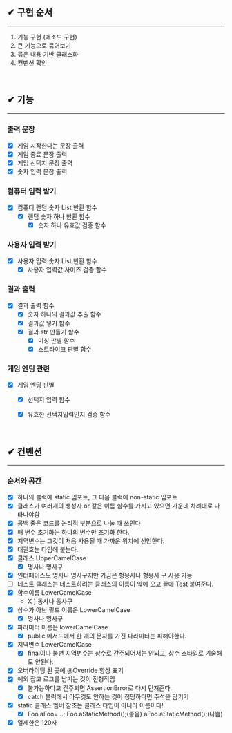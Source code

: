 ## ✔ 구현 순서

---

1. 기능 구현 (메소드 구현)
2. 큰 기능으로 묶어보기
3. 묶은 내용 기반 클래스화
4. 컨벤션 확인

<br>

## ✔ 기능

---

### 출력 문장
- [X] 게임 시작한다는 문장 출력
- [X] 게임 종료 문장 출력
- [X] 게임 선택지 문장 출력
- [X] 숫자 입력 문장 출력

### 컴퓨터 입력 받기
- [X] 컴퓨터 랜덤 숫자 List 반환 함수
  - [X] 랜덤 숫자 하나 반환 함수
    - [X] 숫자 하나 유효값 검증 함수

### 사용자 입력 받기
- [X] 사용자 입력 숫자 List 반환 함수
  - [X] 사용자 입력값 사이즈 검증 함수

### 결과 출력
- [X] 결과 출력 함수
  - [X] 숫자 하나의 결과값 추출 함수
  - [X] 결과값 넣기 함수
  - [X] 결과 str 만들기 함수
    - [X] 미싱 판별 함수
    - [X] 스트라이크 판별 함수

### 게임 엔딩 관련
- [X] 게임 엔딩 판별
  - [X] 선택지 입력 함수
  - [X] 유효한 선택지입력인지 검증 함수


<br>


## ✔ 컨벤션

---

### 순서와 공간
- [X] 하나의 블럭에 static 임포트, 그 다음 블럭에 non-static 임포트
- [X] 클래스가 여러개의 생성자 or 같은 이름 함수를 가지고 있으면 가운데 차례대로 나타나야함
- [X] 공백 줄은 코드를 논리적 부분으로 나눌 때 쓰인다
- [X] 매 변수 초기화는 하나의 변수만 초기화 한다.
- [X] 지역변수는 그것이 처음 사용될 때 가까운 위치에 선언한다.
- [X] 대괄호는 타입에 붙는다. 
- [X] 클래스 UpperCamelCase
  - [X] 명사나 명사구
- [X] 인터페이스도 명사나 명사구지만 가끔은 형용사나 형용사 구 사용 가능
- [ ] 테스트 클래스는 테스트하려는 클래스의 이름이 앞에 오고 끝에 Test 붙여준다.
- [X] 함수이름 LowerCamelCase
  - X ] 동사나 동사구
- [X] 상수가 아닌 필드 이름은 LowerCamelCase
  - [X] 명사나 명사구 
- [X] 파라미터 이름은 lowerCamelCase
  - [X] public 메서드에서 한 개의 문자를 가진 파라미터는 피해야한다.
- [X] 지역변수 LowerCamelCase
  - [X] final이나 불변 지역변수는 상수로 간주되어서는 안되고, 상수 스타일로 기술해도 안된다.
- [X] 오버라이딩 된 곳에 @Override 항상 표기
- [X] 예외 잡고 로그를 남기는 것이 전형적임
  - [X] 불가능하다고 간주되면 AssertionError로 다시 던져준다.
  - [X] catch 블럭에서 아무것도 안하는 것이 정당하다면 주석을 담기기
- [X] static 클래스 멤버 참조는 클래스 타입이 아니라 이름이다!
  - [X] Foo aFoo= ..; Foo.aStaticMethod();(좋음) aFoo.aStaticMethod();(나쁨)
- [X] 열제한은 120자
